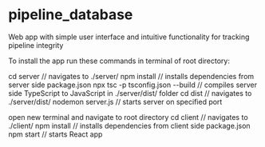 # pipeline_database
Web app with simple user interface and intuitive functionality for tracking pipeline integrity


To install the app run these commands in terminal of root directory:

cd server // navigates to ./server/
npm install // installs dependencies from server side package.json
npx tsc -p tsconfig.json --build // compiles server side TypeScript to JavaScript in ./server/dist/ folder
cd dist // navigates to ./server/dist/
nodemon server.js // starts server on specified port

open new terminal and navigate to root directory
cd client // navigates to ./client/
npm install // installs dependencies from client side package.json
npm start // starts React app